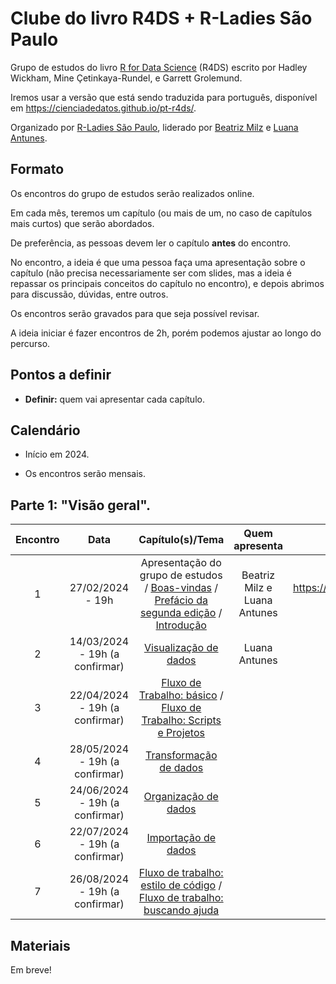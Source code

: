 # Clube do livro R4DS + R-Ladies São Paulo

Grupo de estudos do livro [R for Data Science](https://r4ds.hadley.nz/) (R4DS) escrito por Hadley Wickham, Mine Çetinkaya-Rundel, e Garrett Grolemund.

Iremos usar a versão que está sendo traduzida para português, disponível em <https://cienciadedatos.github.io/pt-r4ds/>.

Organizado por [R-Ladies São Paulo](https://rladies-sp.org), liderado por [Beatriz Milz](https://github.com/beatrizmilz/) e [Luana Antunes](https://github.com/Luaaalex).

## Formato

Os encontros do grupo de estudos serão realizados online.

Em cada mês, teremos um capítulo (ou mais de um, no caso de capítulos mais curtos) que serão abordados.

De preferência, as pessoas devem ler o capítulo **antes** do encontro.

No encontro, a ideia é que uma pessoa faça uma apresentação sobre o capítulo (não precisa necessariamente ser com slides, mas a ideia é repassar os principais conceitos do capítulo no encontro), e depois abrimos para discussão, dúvidas, entre outros.

Os encontros serão gravados para que seja possível revisar. 

A ideia iniciar é fazer encontros de 2h, porém podemos ajustar ao longo do percurso.

## Pontos a definir

-   **Definir:** quem vai apresentar cada capítulo.

## Calendário

-   Início em 2024.

-   Os encontros serão mensais.

## **Parte 1**: "Visão geral".

| Encontro | Data | Capítulo(s)/Tema | Quem apresenta | Youtube | Inscrição Meetup |
|:--------:|:--------:|:------------------------------:|:--------:|:--------:|:--------:|
|    1     | 27/02/2024 - 19h | Apresentação do grupo de estudos / [Boas-vindas](https://cienciadedatos.github.io/pt-r4ds/) / [Prefácio da segunda edição](https://cienciadedatos.github.io/pt-r4ds/preface-2e.html) / [Introdução](https://cienciadedatos.github.io/pt-r4ds/intro.html) | Beatriz Milz e Luana Antunes | https://www.youtube.com/watch?v=TaAog3K0toA | https://www.meetup.com/rladies-sao-paulo/events/298845967/ | 
|    2     |  14/03/2024 - 19h  (a confirmar) |                                                                                  [Visualização de dados](https://cienciadedatos.github.io/pt-r4ds/data-visualize.html)                                                                                   |   Luana Antunes  |
|    3     |  22/04/2024 - 19h  (a confirmar)    |                           [Fluxo de Trabalho: básico](https://cienciadedatos.github.io/pt-r4ds/workflow-basics.html) / [Fluxo de Trabalho: Scripts e Projetos](https://cienciadedatos.github.io/pt-r4ds/workflow-scripts.html)                           |               |
|    4     |  28/05/2024 - 19h (a confirmar)  |                                                                                  [Transformação de dados](https://cienciadedatos.github.io/pt-r4ds/data-transform.html)                                                                                  |               |
|    5     |    24/06/2024  - 19h (a confirmar)     |                                                                                     [Organização de dados](https://cienciadedatos.github.io/pt-r4ds/data-tidy.html)                                                                                      |         |
|    6     |    22/07/2024  - 19h (a confirmar)    |                                                                                     [Importação de dados](https://cienciadedatos.github.io/pt-r4ds/data-import.html)                                                                                     |            |
|    7     |   26/08/2024  - 19h (a confirmar)  |                          [Fluxo de trabalho: estilo de código](https://cienciadedatos.github.io/pt-r4ds/workflow-style.html) / [Fluxo de trabalho: buscando ajuda](https://cienciadedatos.github.io/pt-r4ds/workflow-help.html)                          |               |


## Materiais

Em breve!
